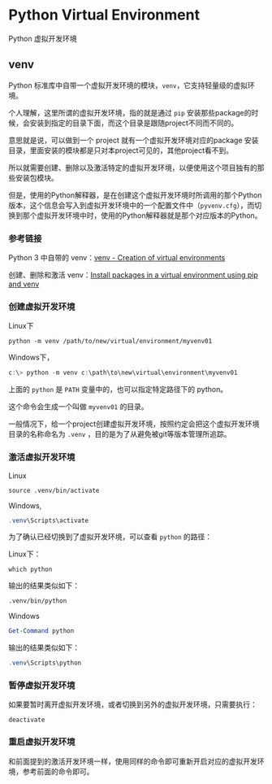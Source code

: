 # Python Virtual Environment

Python 虚拟开发环境

## venv

Python 标准库中自带一个虚拟开发环境的模块，`venv`，它支持轻量级的虚拟环境。

个人理解，这里所谓的虚拟开发环境，指的就是通过 `pip` 安装那些package的时候，会安装到指定的目录下面，而这个目录是跟随project不同而不同的。

意思就是说，可以做到一个 project 就有一个虚拟开发环境对应的package 安装目录，里面安装的模块都是只对本project可见的，其他project看不到。

所以就需要创建、删除以及激活特定的虚拟开发环境，以便使用这个项目独有的那些安装包模块。

但是，使用的Python解释器，是在创建这个虚拟开发环境时所调用的那个Python版本，这个信息会写入到虚拟开发环境中的一个配置文件中（`pyvenv.cfg`），而切换到那个虚拟开发环境中时，使用的Python解释器就是那个对应版本的Python。

### 参考链接

Python 3 中自带的 venv：[venv - Creation of virtual environments](https://docs.python.org/3/library/venv.html)

创建、删除和激活 venv：[Install packages in a virtual environment using pip and venv](https://packaging.python.org/en/latest/guides/installing-using-pip-and-virtual-environments/#create-and-use-virtual-environments)

### 创建虚拟开发环境

Linux下

```shell
python -m venv /path/to/new/virtual/environment/myvenv01
```

Windows下，

```powershell
c:\> python -m venv c:\path\to\new\virtual\environment\myvenv01
```

上面的 `python` 是 `PATH` 变量中的，也可以指定特定路径下的 python。

这个命令会生成一个叫做 `myvenv01` 的目录。

一般情况下，给一个project创建虚拟开发环境，按照约定会把这个虚拟开发环境目录的名称命名为 `.venv` ，目的是为了从避免被git等版本管理所追踪。


### 激活虚拟开发环境

Linux

```shell
source .venv/bin/activate
```

Windows,

```powershell
.venv\Scripts\activate
```

为了确认已经切换到了虚拟开发环境，可以查看 `python` 的路径：

Linux下：

```shell
which python
```

输出的结果类似如下：

```shell
.venv/bin/python
```

Windows

```powershell
Get-Command python
```

输出的结果类似如下：

```powershell
.venv\Scripts\python
```

### 暂停虚拟开发环境

如果要暂时离开虚拟开发环境，或者切换到另外的虚拟开发环境，只需要执行：

```shell
deactivate
```

### 重启虚拟开发环境

和前面提到的激活开发环境一样，使用同样的命令即可重新开启对应的虚拟开发环境，参考前面的命令即可。
